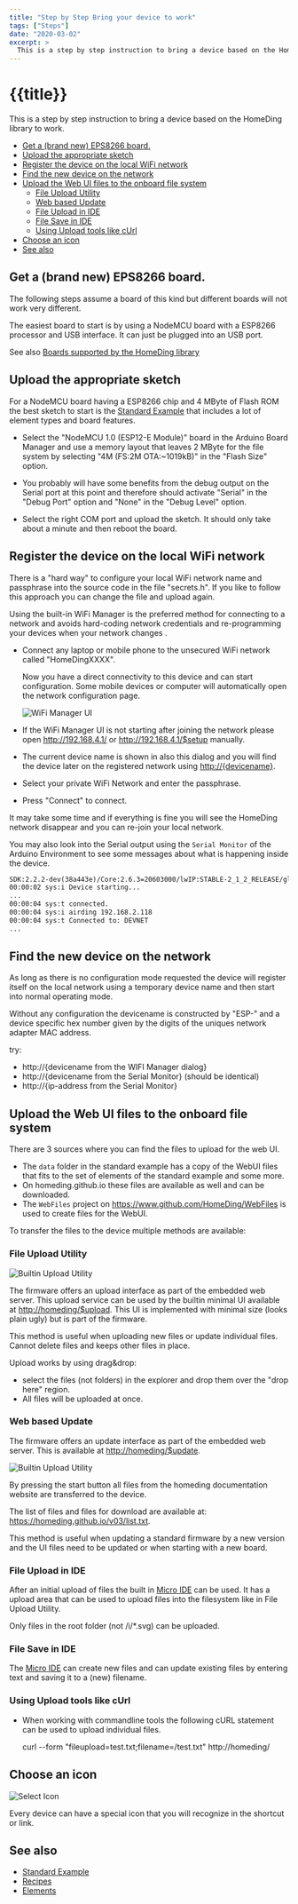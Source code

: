 ```yaml
---
title: "Step by Step Bring your device to work"
tags: ["Steps"]
date: "2020-03-02"
excerpt: >
  This is a step by step instruction to bring a device based on the HomeDing library to work.
---
```


# {{title}}

This is a step by step instruction to bring a device based on the HomeDing library to work.

- [Get a (brand new) EPS8266 board.](#get-a-brand-new-eps8266-board)
- [Upload the appropriate sketch](#upload-the-appropriate-sketch)
- [Register the device on the local WiFi network](#register-the-device-on-the-local-wifi-network)
- [Find the new device on the network](#find-the-new-device-on-the-network)
- [Upload the Web UI files to the onboard file system](#upload-the-web-ui-files-to-the-onboard-file-system)
  - [File Upload Utility](#file-upload-utility)
  - [Web based Update](#web-based-update)
  - [File Upload in IDE](#file-upload-in-ide)
  - [File Save in IDE](#file-save-in-ide)
  - [Using Upload tools like cUrl](#using-upload-tools-like-curl)
- [Choose an icon](#choose-an-icon)
- [See also](#see-also)

## Get a (brand new) EPS8266 board.

The following steps assume a board of this kind but different boards will not work very different.

The easiest board to start is by using a NodeMCU board with a ESP8266 processor and USB interface.
It can just be plugged into an USB port.

See also [Boards supported by the HomeDing library](/boards/index.md)

## Upload the appropriate sketch

For a NodeMCU board having a ESP8266 chip and 4 MByte of Flash ROM the best sketch to start is the
[Standard Example](/examples/standard.md) that includes a lot of element types and board features.

- Select the "NodeMCU 1.0 (ESP12-E Module)" board in the Arduino Board Manager
  and use a memory layout that leaves 2 MByte for the file system by selecting
  "4M (FS:2M OTA:~1019kB)" in the "Flash Size" option.

- You probably will have some benefits from the debug output on the Serial port at this point
  and therefore should activate "Serial" in the "Debug Port" option
  and "None" in the "Debug Level" option.

- Select the right COM port and upload the sketch. It should only take about a minute
  and then reboot the board.

## Register the device on the local WiFi network

<!-- <video width="650" height="380" controls autostart>
  <source src="/dev/setup-steps.mp4" type="video/mp4">
  Your browser does not support the video tag.
</video> -->

There is a "hard way" to configure your local WiFi network name and passphrase into the source code in the file "secrets.h". If you like to follow this approach you can change the file and upload again.

Using the built-in WiFi Manager is the preferred method for connecting to a network and avoids hard-coding network credentials and re-programming your devices when your network changes .

- Connect any laptop or mobile phone to the unsecured WiFi network called "HomeDingXXXX".

  Now you have a direct connectivity to this device and can start configuration. Some mobile devices or computer will
  automatically open the network configuration page.

  ![WiFi Manager UI](/dev/wifimanager.png "w400")

- If the WiFi Manager UI is not starting after joining the network please open http://192.168.4.1/ or http://192.168.4.1/$setup manually.

- The current device name is shown in also this dialog
  and you will find the device later on the registered network using <http://{devicename}>.

- Select your private WiFi Network and enter the passphrase.

- Press "Connect" to connect.

It may take some time and if everything is fine you will see the HomeDing network disappear and you can re-join your local network.

You may also look into the Serial output using the `Serial Monitor` of the Arduino Environment to see some messages about what is happening inside the device.

```txt
SDK:2.2.2-dev(38a443e)/Core:2.6.3=20603000/lwIP:STABLE-2_1_2_RELEASE/glue:1.2-16-ge23a07e/BearSSL:89454af
00:00:02 sys:i Device starting...
...
00:00:04 sys:t connected.
00:00:04 sys:i airding 192.168.2.118
00:00:04 sys:t Connected to: DEVNET
...
```

## Find the new device on the network

As long as there is no configuration mode requested the device will register itself on the local network
using a temporary device name and then start into normal operating mode.

Without any configuration the devicename is constructed by "ESP-" and a device specific hex number given by the digits of the uniques network adapter MAC address.

try:

- http://{devicename from the WIFI Manager dialog}
- http://{devicename from the Serial Monitor} (should be identical)
- http://{ip-address from the Serial Monitor}


## Upload the Web UI files to the onboard file system

There are 3 sources where you can find the files to upload for the web UI.

- The `data` folder in the standard example has a copy of the WebUI files that fits to the set of elements of the standard example and some more.
- On homeding.github.io these files are available as well and can be downloaded.
- The `WebFiles` project on https://www.github.com/HomeDing/WebFiles is used to create files for the WebUI.

To transfer the files to the device multiple methods are available:

### File Upload Utility

![Builtin Upload Utility](/steps/upload.png)

The firmware offers an upload interface as part of the embedded web server.
This upload service can be used by the builtin minimal UI available at <http://homeding/$upload>.
This UI is implemented with minimal size (looks plain ugly) but is part of the firmware.

This method is useful when uploading new files or update individual files. Cannot delete files and keeps other files in place.

Upload works by using drag&drop:
* select the files (not folders) in the explorer and drop them over the "drop here" region. 
* All files will be uploaded at once.


### Web based Update

The firmware offers an update interface as part of the embedded web server.
This is available at <http://homeding/$update>.

![Builtin Upload Utility](/steps/boot.png "w400")

By pressing the start button all files from the homeding documentation website are transferred to the device.

The list of files and files for download are available at: https://homeding.github.io/v03/list.txt.

This method is useful when updating a standard firmware by a new version and the UI files need to be updated
or when starting with a new board.


### File Upload in IDE

After an initial upload of files the built in [Micro IDE](/dev/microide.md) can be used.
It has a upload area that can be used to upload files into the filesystem like in File Upload Utility.

Only files in the root folder (not /i/\*.svg) can be uploaded.


### File Save in IDE

The [Micro IDE](/dev/microide.md) can create new files and can update existing files by entering text and saving it to a (new) filename.


### Using Upload tools like cUrl

- When working with commandline tools the following cURL statement can be used to upload individual files.

  curl --form "fileupload=test.txt;filename=/test.txt" http://homeding/


## Choose an icon

![Select Icon](/steps/stepupdateicon.png "w400")

Every device can have a special icon that you will recognize in the shortcut or link.


## See also

- [Standard Example](/examples/standard.md)
- [Recipes](/recipes/index.md)
- [Elements](/elements/index.md)
